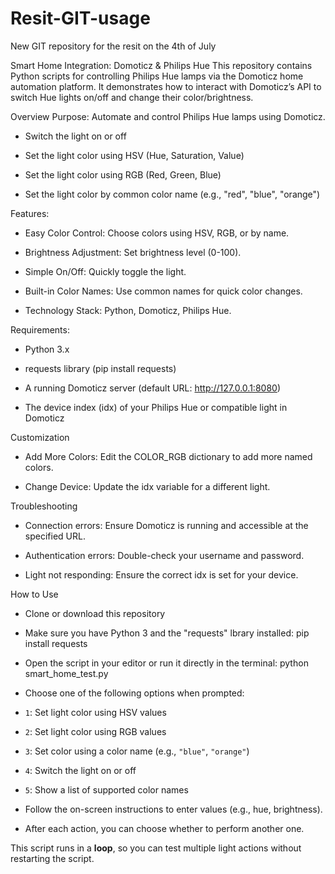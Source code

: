 # Resit-GIT-usage
New GIT repository for the resit on the 4th of July 

Smart Home Integration: Domoticz & Philips Hue
This repository contains Python scripts for controlling Philips Hue lamps via the Domoticz home automation platform. It demonstrates how to interact with Domoticz’s API to switch Hue lights on/off and change their color/brightness.

Overview
Purpose: Automate and control Philips Hue lamps using Domoticz.

- Switch the light on or off

- Set the light color using HSV (Hue, Saturation, Value)

- Set the light color using RGB (Red, Green, Blue)

- Set the light color by common color name (e.g., "red", "blue", "orange")

Features:
- Easy Color Control: Choose colors using HSV, RGB, or by name.

- Brightness Adjustment: Set brightness level (0-100).

- Simple On/Off: Quickly toggle the light.

- Built-in Color Names: Use common names for quick color changes.

- Technology Stack: Python, Domoticz, Philips Hue.

Requirements:
- Python 3.x

- requests library (pip install requests)

- A running Domoticz server (default URL: http://127.0.0.1:8080)

- The device index (idx) of your Philips Hue or compatible light in Domoticz

Customization
- Add More Colors: Edit the COLOR_RGB dictionary to add more named colors.

- Change Device: Update the idx variable for a different light.

Troubleshooting
- Connection errors: Ensure Domoticz is running and accessible at the specified URL.

- Authentication errors: Double-check your username and password.

- Light not responding: Ensure the correct idx is set for your device.


How to Use
- Clone or download this repository

- Make sure you have Python 3 and the "requests" lbrary installed: pip install requests

- Open the script in your editor or run it directly in the terminal: python smart_home_test.py

- Choose one of the following options when prompted:
- `1`: Set light color using HSV values
- `2`: Set light color using RGB values
- `3`: Set color using a color name (e.g., `"blue"`, `"orange"`)
- `4`: Switch the light on or off
- `5`: Show a list of supported color names

- Follow the on-screen instructions to enter values (e.g., hue, brightness).

- After each action, you can choose whether to perform another one.

This script runs in a **loop**, so you can test multiple light actions without restarting the script.




